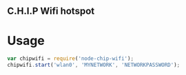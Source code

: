 ## C.H.I.P Wifi hotspot

# Usage

```javascript
var chipwifi = require('node-chip-wifi');
chipwifi.start('wlan0', 'MYNETWORK', 'NETWORKPASSWORD');
```
